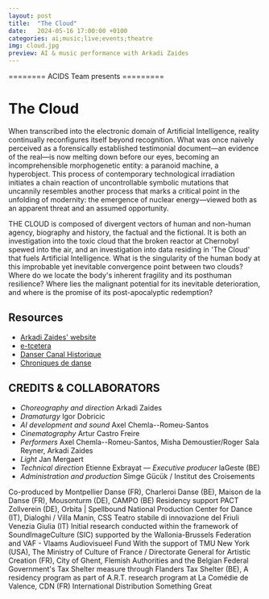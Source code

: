 ```yaml
---
layout: post
title:  "The Cloud"
date:   2024-05-16 17:00:00 +0100
categories: ai;music;live;events;theatre
img: cloud.jpg
preview: AI & music performance with Arkadi Zaides
---
```


======== ACIDS Team presents =========

# The Cloud

When transcribed into the electronic domain of Artificial Intelligence, reality continually reconfigures itself beyond recognition. What was once naively perceived as a forensically established testimonial document—an evidence of the real—is now melting down before our eyes, becoming an incomprehensible morphogenetic entity: a paranoid machine, a hyperobject. This process of contemporary technological irradiation initiates a chain reaction of uncontrollable symbolic mutations that uncannily resembles another process that marks a critical point in the unfolding of modernity: the emergence of nuclear energy—viewed both as an apparent threat and an assumed opportunity.

THE CLOUD is composed of divergent vectors of human and non-human agency, biography and history, the factual and the fictional. It is both an investigation into the toxic cloud that the broken reactor at Chernobyl spewed into the air, and an investigation into data residing in 'The Cloud' that fuels Artificial Intelligence. What is the singularity of the human body at this improbable yet inevitable convergence point between two clouds? Where do we locate the body's inherent fragility and its posthuman resilience? Where lies the malignant potential for its inevitable deterioration, and where is the promise of its post-apocalyptic redemption?

## Resources

- [Arkadi Zaides' website](https://arkadizaides.com/the-cloud)
- [e-tcetera](https://e-tcetera.be/arkadi-zaides-lageste-the-cloud/)
- [Danser Canal Historique](https://dansercanalhistorique.fr/?q=content%2Fcloud-d-arkadi-zaides)
- [Chroniques de danse](https://www.chroniquesdedanse.com/critiques/the-cloud/)

## CREDITS & COLLABORATORS
- *Choreography and direction* Arkadi Zaides 
- *Dramaturgy* Igor Dobricic 
- *AI development and sound* Axel Chemla--Romeu-Santos 
- *Cinematography* Artur Castro Freire 
- *Performers* Axel Chemla--Romeu-Santos, Misha Demoustier/Roger Sala Reyner, Arkadi Zaides 
- *Light* Jan Mergaert 
- *Technical direction* Etienne Exbrayat 
— *Executive producer* laGeste (BE) 
- *Administration and production* Simge Gücük / Institut des Croisements 

Co-produced by Montpellier Danse (FR), Charleroi Danse (BE), Maison de la Danse (FR), Mousonturm (DE), CAMPO (BE) Residency support PACT Zollverein (DE), Orbita | Spellbound National Production Center for Dance (IT), Dialoghi / Villa Manin, CSS Teatro stabile di innovazione del Friuli Venezia Giulia (IT) Initial research conducted within the framework of SoundImageCulture (SIC) supported by the Wallonia-Brussels Federation and VAF - Vlaams Audiovisueel Fund With the support of TMU New York (USA), The Ministry of Culture of France / Directorate General for Artistic Creation (FR), City of Ghent, Flemish Authorities and the Belgian Federal Government's Tax Shelter measure through Flanders Tax Shelter (BE), A residency program as part of A.R.T. research program at La Comédie de Valence, CDN (FR) International Distribution Something Great